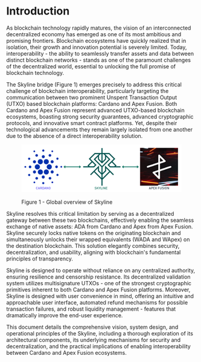 # Introduction

As blockchain technology rapidly matures, the vision of an interconnected decentralized economy has emerged as one of its most ambitious and promising frontiers. Blockchain ecosystems have quickly realized that in isolation, their growth and innovation potential is severely limited. Today, interoperability - the ability to seamlessly transfer assets and data between distinct blockchain networks - stands as one of the paramount challenges of the decentralized world, essential to unlocking the full promise of blockchain technology.&#x20;

The Skyline bridge (Figure 1) emerges precisely to address this critical challenge of blockchain interoperability, particularly targeting the communication between two prominent Unspent Transaction Output (UTXO) based blockchain platforms: Cardano and Apex Fusion. Both Cardano and Apex Fusion represent advanced UTXO-based blockchain ecosystems, boasting strong security guarantees, advanced cryptographic protocols, and innovative smart contract platforms. Yet, despite their technological advancements they remain largely isolated from one another due to the absence of a direct interoperability solution.

<figure><img src=".gitbook/assets/skyline-overview.png" alt=""><figcaption><p>Figure 1 - Global overview of Skyline</p></figcaption></figure>

Skyline resolves this critical limitation by serving as a decentralized gateway between these two blockchains, effectively enabling the seamless exchange of native assets: ADA from Cardano and Apex from Apex Fusion. Skyline securely locks native tokens on the originating blockchain and simultaneously unlocks their wrapped equivalents (WADA and WApex) on the destination blockchain. This solution elegantly combines security, decentralization, and usability, aligning with blockchain's fundamental principles of transparency.

Skyline is designed to operate without reliance on any centralized authority, ensuring resilience and censorship resistance. Its decentralized validation system utilizes multisignature UTXOs - one of the strongest cryptographic primitives inherent to both Cardano and Apex Fusion platforms. Moreover, Skyline is designed with user convenience in mind, offering an intuitive and approachable user interface, automated refund mechanisms for possible transaction failures, and robust liquidity management - features that dramatically improve the end-user experience.

This document details the comprehensive vision, system design, and operational principles of the Skyline, including a thorough exploration of its architectural components, its underlying mechanisms for security and decentralization, and the practical implications of enabling interoperability between Cardano and Apex Fusion ecosystems.
